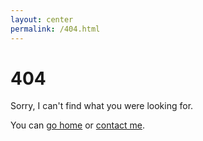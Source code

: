 ```yaml
---
layout: center
permalink: /404.html
---
```


# 404

<p>Sorry, I can't find what you were looking for.</p>

<p>You can <a href="{{ site.baseurl }}/">go home</a> or <a href="mailto:{{ site.email }}">contact me</a>.</p>
